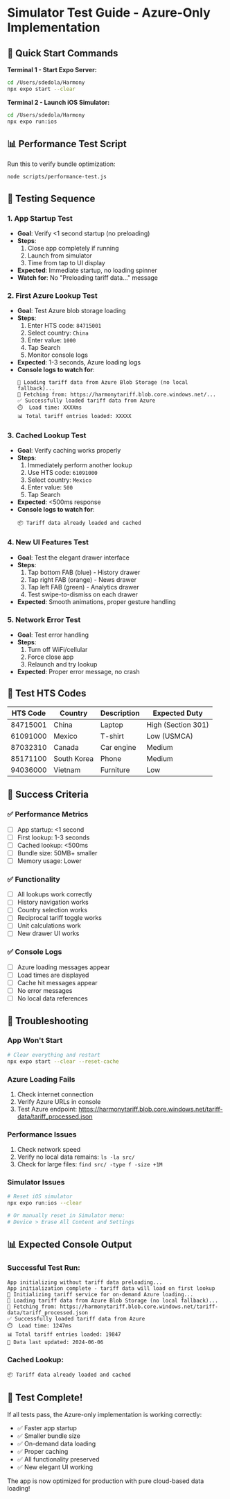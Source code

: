 # Simulator Test Guide - Azure-Only Implementation

## 🚀 Quick Start Commands

**Terminal 1 - Start Expo Server:**
```bash
cd /Users/sdedola/Harmony
npx expo start --clear
```

**Terminal 2 - Launch iOS Simulator:**
```bash
cd /Users/sdedola/Harmony
npx expo run:ios
```

## 📊 Performance Test Script

Run this to verify bundle optimization:
```bash
node scripts/performance-test.js
```

## 🧪 Testing Sequence

### 1. **App Startup Test**
- **Goal**: Verify <1 second startup (no preloading)
- **Steps**:
  1. Close app completely if running
  2. Launch from simulator
  3. Time from tap to UI display
- **Expected**: Immediate startup, no loading spinner
- **Watch for**: No "Preloading tariff data..." message

### 2. **First Azure Lookup Test**
- **Goal**: Test Azure blob storage loading
- **Steps**:
  1. Enter HTS code: `84715001`
  2. Select country: `China`
  3. Enter value: `1000`
  4. Tap Search
  5. Monitor console logs
- **Expected**: 1-3 seconds, Azure loading logs
- **Console logs to watch for**:
  ```
  🚀 Loading tariff data from Azure Blob Storage (no local fallback)...
  📡 Fetching from: https://harmonytariff.blob.core.windows.net/...
  ✅ Successfully loaded tariff data from Azure
  ⏱️  Load time: XXXXms
  📊 Total tariff entries loaded: XXXXX
  ```

### 3. **Cached Lookup Test**
- **Goal**: Verify caching works properly
- **Steps**:
  1. Immediately perform another lookup
  2. Use HTS code: `61091000`
  3. Select country: `Mexico`
  4. Enter value: `500`
  5. Tap Search
- **Expected**: <500ms response
- **Console logs to watch for**:
  ```
  📦 Tariff data already loaded and cached
  ```

### 4. **New UI Features Test**
- **Goal**: Test the elegant drawer interface
- **Steps**:
  1. Tap bottom FAB (blue) - History drawer
  2. Tap right FAB (orange) - News drawer
  3. Tap left FAB (green) - Analytics drawer
  4. Test swipe-to-dismiss on each drawer
- **Expected**: Smooth animations, proper gesture handling

### 5. **Network Error Test**
- **Goal**: Test error handling
- **Steps**:
  1. Turn off WiFi/cellular
  2. Force close app
  3. Relaunch and try lookup
- **Expected**: Proper error message, no crash

## 📱 Test HTS Codes

| HTS Code | Country | Description | Expected Duty |
|----------|---------|-------------|---------------|
| 84715001 | China | Laptop | High (Section 301) |
| 61091000 | Mexico | T-shirt | Low (USMCA) |
| 87032310 | Canada | Car engine | Medium |
| 85171100 | South Korea | Phone | Medium |
| 94036000 | Vietnam | Furniture | Low |

## 🎯 Success Criteria

### ✅ Performance Metrics
- [ ] App startup: <1 second
- [ ] First lookup: 1-3 seconds
- [ ] Cached lookup: <500ms
- [ ] Bundle size: 50MB+ smaller
- [ ] Memory usage: Lower

### ✅ Functionality
- [ ] All lookups work correctly
- [ ] History navigation works
- [ ] Country selection works
- [ ] Reciprocal tariff toggle works
- [ ] Unit calculations work
- [ ] New drawer UI works

### ✅ Console Logs
- [ ] Azure loading messages appear
- [ ] Load times are displayed
- [ ] Cache hit messages appear
- [ ] No error messages
- [ ] No local data references

## 🔧 Troubleshooting

### App Won't Start
```bash
# Clear everything and restart
npx expo start --clear --reset-cache
```

### Azure Loading Fails
1. Check internet connection
2. Verify Azure URLs in console
3. Test Azure endpoint: https://harmonytariff.blob.core.windows.net/tariff-data/tariff_processed.json

### Performance Issues
1. Check network speed
2. Verify no local data remains: `ls -la src/`
3. Check for large files: `find src/ -type f -size +1M`

### Simulator Issues
```bash
# Reset iOS simulator
npx expo run:ios --clear

# Or manually reset in Simulator menu:
# Device > Erase All Content and Settings
```

## 📊 Expected Console Output

### Successful Test Run:
```
App initializing without tariff data preloading...
App initialization complete - tariff data will load on first lookup
🔄 Initializing tariff service for on-demand Azure loading...
🚀 Loading tariff data from Azure Blob Storage (no local fallback)...
📡 Fetching from: https://harmonytariff.blob.core.windows.net/tariff-data/tariff_processed.json
✅ Successfully loaded tariff data from Azure
⏱️  Load time: 1247ms
📊 Total tariff entries loaded: 19847
📅 Data last updated: 2024-06-06
```

### Cached Lookup:
```
📦 Tariff data already loaded and cached
```

## 🎉 Test Complete!

If all tests pass, the Azure-only implementation is working correctly:
- ✅ Faster app startup
- ✅ Smaller bundle size
- ✅ On-demand data loading
- ✅ Proper caching
- ✅ All functionality preserved
- ✅ New elegant UI working

The app is now optimized for production with pure cloud-based data loading!
